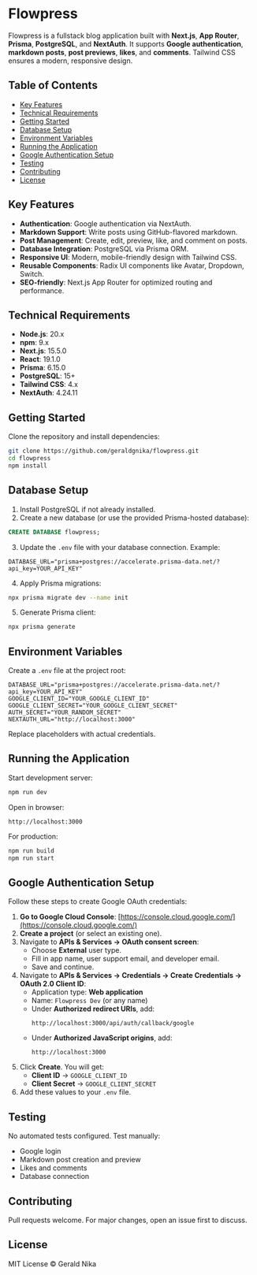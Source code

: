 # Flowpress

Flowpress is a fullstack blog application built with **Next.js**, **App Router**, **Prisma**, **PostgreSQL**, and **NextAuth**. It supports **Google authentication**, **markdown posts**, **post previews**, **likes**, and **comments**. Tailwind CSS ensures a modern, responsive design.

## Table of Contents
- [Key Features](#key-features)
- [Technical Requirements](#technical-requirements)
- [Getting Started](#getting-started)
- [Database Setup](#database-setup)
- [Environment Variables](#environment-variables)
- [Running the Application](#running-the-application)
- [Google Authentication Setup](#google-authentication-setup)
- [Testing](#testing)
- [Contributing](#contributing)
- [License](#license)

## Key Features
- **Authentication**: Google authentication via NextAuth.
- **Markdown Support**: Write posts using GitHub-flavored markdown.
- **Post Management**: Create, edit, preview, like, and comment on posts.
- **Database Integration**: PostgreSQL via Prisma ORM.
- **Responsive UI**: Modern, mobile-friendly design with Tailwind CSS.
- **Reusable Components**: Radix UI components like Avatar, Dropdown, Switch.
- **SEO-friendly**: Next.js App Router for optimized routing and performance.

## Technical Requirements
- **Node.js**: 20.x  
- **npm**: 9.x  
- **Next.js**: 15.5.0  
- **React**: 19.1.0  
- **Prisma**: 6.15.0  
- **PostgreSQL**: 15+  
- **Tailwind CSS**: 4.x  
- **NextAuth**: 4.24.11  

## Getting Started
Clone the repository and install dependencies:

```bash
git clone https://github.com/geraldgnika/flowpress.git
cd flowpress
npm install
```

## Database Setup
1. Install PostgreSQL if not already installed.
2. Create a new database (or use the provided Prisma-hosted database):

```sql
CREATE DATABASE flowpress;
```

3. Update the `.env` file with your database connection. Example:

```env
DATABASE_URL="prisma+postgres://accelerate.prisma-data.net/?api_key=YOUR_API_KEY"
```

4. Apply Prisma migrations:

```bash
npx prisma migrate dev --name init
```

5. Generate Prisma client:

```bash
npx prisma generate
```

## Environment Variables
Create a `.env` file at the project root:

```env
DATABASE_URL="prisma+postgres://accelerate.prisma-data.net/?api_key=YOUR_API_KEY"
GOOGLE_CLIENT_ID="YOUR_GOOGLE_CLIENT_ID"
GOOGLE_CLIENT_SECRET="YOUR_GOOGLE_CLIENT_SECRET"
AUTH_SECRET="YOUR_RANDOM_SECRET"
NEXTAUTH_URL="http://localhost:3000"
```

Replace placeholders with actual credentials.

## Running the Application
Start development server:

```bash
npm run dev
```

Open in browser:

```
http://localhost:3000
```

For production:

```bash
npm run build
npm run start
```

## Google Authentication Setup
Follow these steps to create Google OAuth credentials:

1. **Go to Google Cloud Console**: [https://console.cloud.google.com/](https://console.cloud.google.com/)
2. **Create a project** (or select an existing one).
3. Navigate to **APIs & Services → OAuth consent screen**:
   - Choose **External** user type.
   - Fill in app name, user support email, and developer email.
   - Save and continue.
4. Navigate to **APIs & Services → Credentials → Create Credentials → OAuth 2.0 Client ID**:
   - Application type: **Web application**
   - Name: `Flowpress Dev` (or any name)
   - Under **Authorized redirect URIs**, add:
     ```
     http://localhost:3000/api/auth/callback/google
     ```
   - Under **Authorized JavaScript origins**, add:
     ```
     http://localhost:3000
     ```
5. Click **Create**. You will get:
   - **Client ID** → `GOOGLE_CLIENT_ID`
   - **Client Secret** → `GOOGLE_CLIENT_SECRET`
6. Add these values to your `.env` file.

## Testing
No automated tests configured. Test manually:
- Google login
- Markdown post creation and preview
- Likes and comments
- Database connection

## Contributing
Pull requests welcome. For major changes, open an issue first to discuss.

## License
MIT License © Gerald Nika